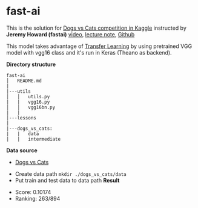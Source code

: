# fast-ai
This is the solution for [Dogs vs Cats competition in Kaggle](https://www.kaggle.com/c/dogs-vs-cats-redux-kernels-edition) instructed by **Jeremy Howard (fastai)** [video](https://www.youtube.com/watch?v=e3aM6XTekJc&t=5474s), [lecture note](http://wiki.fast.ai/index.php/Lesson_2_Notes), [Github](https://github.com/fastai/courses/blob/master/deeplearning1/nbs/dogs_cats_redux.ipynb)

This model takes advantage of [Transfer Learning](http://cs231n.github.io/transfer-learning/) by using pretrained VGG model with vgg16 class and it's run in Keras (Theano as backend).

**Directory structure**
```
fast-ai
│   README.md
|
|---utils
│   │   utils.py
|   |   vgg16.py
│   │   vgg16bn.py
|   |
│---lessons
|   
|---dogs_vs_cats:
|   |   data
|   |   intermediate
```

**Data source**
- [Dogs vs Cats](https://www.kaggle.com/c/dogs-vs-cats)
 + Create data path
     ```mkdir ./dogs_vs_cats/data```
 + Put train and test data to data path
**Result**
- Score: 0.10174
- Ranking: 263/894
